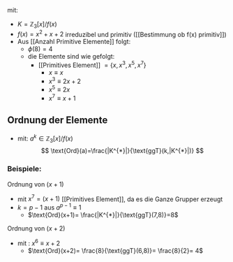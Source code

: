 mit:
- $K=\mathbb{Z}_{3}[x] / f(x)$
- $f(x)=x^{2}+x+2$ irreduzibel und primitiv ([[Bestimmung ob f(x) primitiv]])
- Aus [[Anzahl Primitive Elemente]] folgt:
	- $\phi(8)=4$
	- die Elemente sind wie gefolgt:
		- [[Primitives Element]] $=\{ x,x^{3},x^{5},x^{7} \}$
			- $x \equiv x$
			- $x^{3}\equiv2x+2$
			- $x^{5}\equiv2x$
			- $x^{7} \equiv x+1$

## Ordnung der Elemente
- mit: $a^{k} \in \mathbb{Z}_{3}[x] / f(x)$
$$
\text{Ord}(a)=\frac{|K^{*}|}{\text{ggT}(k,|K^{*}|)}
$$
### Beispiele:
Ordnung von $(x+1)$ 
- mit $x^{7}=(x+1)$ [[Primitives Element]], da es die Ganze Grupper erzeugt
- $k=p-1 \text{ aus }a^{p-1}\equiv 1$
	- $\text{Ord}(x+1)= \frac{|K^{*}|}{\text{ggT}(7,8)}=8$

Ordnung von $(x+2)$
- mit : $x^{6} \equiv x+2$
	- $\text{Ord}(x+2)= \frac{8}{\text{ggT}(6,8)}= \frac{8}{2}= 4$
